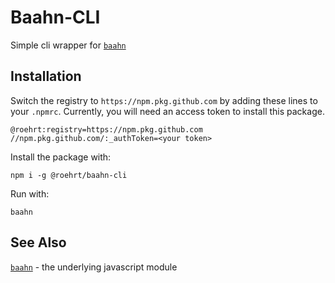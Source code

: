 # Baahn-CLI

Simple cli wrapper for [`baahn`]

## Installation
Switch the registry to `https://npm.pkg.github.com` by adding these
lines to your `.npmrc`. Currently, you will need an access token to install this package.
```
@roehrt:registry=https://npm.pkg.github.com
//npm.pkg.github.com/:_authToken=<your token>
```

Install the package with:
```shell
npm i -g @roehrt/baahn-cli
```

Run with:
```shell
baahn
```

## See Also

[`baahn`] - the underlying javascript module

[`baahn`]: https://github.com/roehrt/baahn
